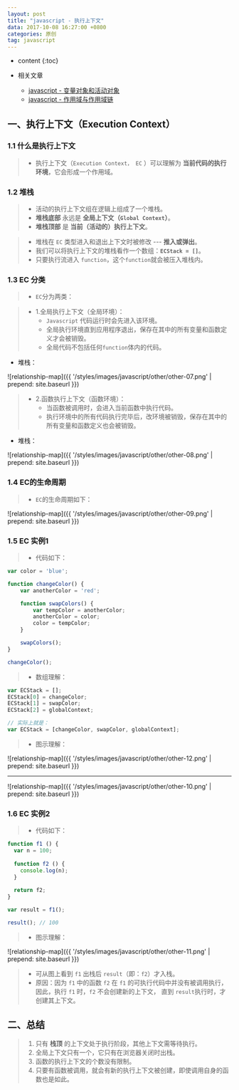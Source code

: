 ```yaml
---
layout: post
title: "javascript - 执行上下文"
data: 2017-10-08 16:27:00 +0800
categories: 原创
tag: javascript
---
```

* content
{:toc}

* 相关文章
    + [javascript - 变量对象和活动对象](http://www.jmazm.com/2017/10/08/js-VO/)
    + [javascript - 作用域与作用域链](http://www.jmazm.com/2017/10/08/js-Scope/)

<!-- more -->

## 一、执行上下文（Execution Context）

### 1.1 什么是执行上下文

> * 执行上下文（`Execution Context， EC` ）可以理解为 **当前代码的执行环境**，它会形成一个作用域。

### 1.2 堆栈

> * 活动的执行上下文组在逻辑上组成了一个堆栈。
> * **堆栈底部** 永远是 **全局上下文（`Global Context`）**。
> * **堆栈顶部** 是 **当前（活动的）执行上下文**。

> * 堆栈在 `EC` 类型进入和退出上下文时被修改 --- **推入或弹出**。
> * 我们可以将执行上下文的堆栈看作一个数组：**`ECStack = []`**。
> * 只要执行流进入 `function`，这个`function`就会被压入堆栈内。

### 1.3 EC 分类

> * `EC`分为两类：

> * 1.全局执行上下文（全局环境）：
>    * `Javascript` 代码运行时会先进入该环境。
>    * 全局执行环境直到应用程序退出，保存在其中的所有变量和函数定义才会被销毁。
>    * 全局代码不包括任何`function`体内的代码。

* 堆栈：

![relationship-map]({{ '/styles/images/javascript/other/other-07.png' | prepend: site.baseurl }})

> * 2.函数执行上下文（函数环境）：
>    * 当函数被调用时，会进入当前函数中执行代码。
>    * 执行环境中的所有代码执行完毕后，改环境被销毁，保存在其中的所有变量和函数定义也会被销毁。

* 堆栈：

![relationship-map]({{ '/styles/images/javascript/other/other-08.png' | prepend: site.baseurl }})

### 1.4 EC的生命周期

> * `EC`的生命周期如下：

![relationship-map]({{ '/styles/images/javascript/other/other-09.png' | prepend: site.baseurl }})

### 1.5 EC 实例1

> * 代码如下：

```js
var color = 'blue';

function changeColor() {
    var anotherColor = 'red';

    function swapColors() {
        var tempColor = anotherColor;
        anotherColor = color;
        color = tempColor;
    }

    swapColors();
}

changeColor();
```

> * 数组理解：

```js
var ECStack = [];
ECStack[0] = changeColor;
ECStack[1] = swapColor;
ECStack[2] = globalContext;

// 实际上就是：
var ECStack = [changeColor, swapColor, globalContext];
```

> * 图示理解：

![relationship-map]({{ '/styles/images/javascript/other/other-12.png' | prepend: site.baseurl }})

----

![relationship-map]({{ '/styles/images/javascript/other/other-10.png' | prepend: site.baseurl }})

### 1.6 EC 实例2

> * 代码如下：

```js
function f1 () {
  var n = 100;
  
  function f2 () {
    console.log(n);
  }
  
  return f2;
}

var result = f1();

result(); // 100
```

> * 图示理解：

![relationship-map]({{ '/styles/images/javascript/other/other-11.png' | prepend: site.baseurl }})

> * 可从图上看到 `f1` 出栈后 `result`（即：`f2`）才入栈。
> * 原因：因为 `f1` 中的函数 `f2` 在 `f1` 的可执行代码中并没有被调用执行，因此，执行 `f1` 时，`f2` 不会创建新的上下文，
>   直到 `result`执行时，才创建其上下文。

## 二、总结

> 1. 只有 **栈顶** 的上下文处于执行阶段，其他上下文需等待执行。
> 2. 全局上下文只有一个，它只有在浏览器关闭时出栈。
> 3. 函数的执行上下文的个数没有限制。
> 4. 只要有函数被调用，就会有新的执行上下文被创建，即使调用自身的函数也是如此。